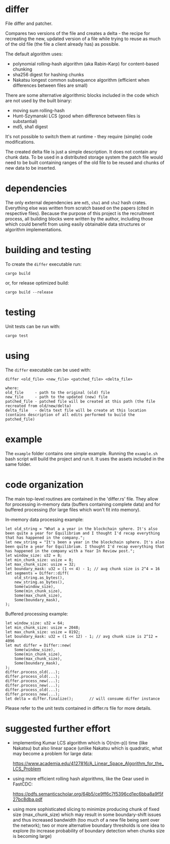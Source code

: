 # differ

File differ and patcher. 

Compares two versions of the file and creates a delta - the recipe for recreating the new, updated version of a file while trying to reuse as much of the old file (the file a client already has) as possible.

The default algorithm uses:
- polynomial rolling-hash algorithm (aka Rabin-Karp) for content-based chunking
- sha256 digest for hashing chunks
- Nakatsu longest common subsequence algorithm (efficient when differences between files are small)

There are some alternative algorithmic blocks included in the code which are not used by the built binary:
- moving sum rolling-hash
- Hunt-Szymanski LCS (good when difference between files is substantial)
- md5, sha1 digest

It's not possible to switch them at runtime - they require (simple) code modifications.

The created delta file is just a simple description. It does not contain any chunk data. To be used in a distributed
storage system the patch file would need to be built containing ranges of the old file to be reused and chunks of
new data to be inserted.

# dependencies

The only external dependencies are `md5`, `sha1` and `sha2` hash crates. Everything else was written from scratch based on the papers (cited in respective files). Because the purpose of this project is the recruitment process, all building blocks were written by the author, including those which could benefit from using easily obtainable data structures or algorithm implementations.

# building and testing

To create the `differ` executable run:
```
cargo build
```
or, for release optimized build:
```
cargo build --release
```


# testing

Unit tests can be run with:
```
cargo test
```

# using

The `differ` executable can be used with:

```
differ <old_file> <new_file> <patched_file> <delta_file>

where:
old_file     - path to the original (old) file
new_file     - path to the updated (new) file
patched_file - patched file will be created at this path (the file recreated from old/new/delta)
delta_file   - delta text file will be create at this location (contains description of all edits performed to build the patched_file)
```

# example

The `example` folder contains one simple example. Running the `example.sh` bash script will build the project and run it. It uses the assets included in the same folder.

# code organization

The main top-level routines are contained in the 'differ.rs' file. They allow for processing in-memory data (buffers containing complete data) and for buffered processing (for large files which won't fit into memory).

In-memory data processing example:
```
let old_string = "What a a year in the blockchain sphere. It's also been quite a year for Equilibrium and I thought I'd recap everything that has happened in the company.";
let new_string = "It's been a year in the blockchain sphere. It's also been quite a year for Equilibrium. I thought I'd recap everything that has happened in the company with a Year In Review post.";
let window_size: u32 = 8;
let min_chunk_size: usize = 8;
let max_chunk_size: usize = 32;
let boundary_mask: u32 = (1 << 4) - 1; // avg chunk size is 2^4 = 16
let segments = Differ::diff(
    old_string.as_bytes(),
    new_string.as_bytes(),
    Some(window_size),
    Some(min_chunk_size),
    Some(max_chunk_size),
    Some(boundary_mask),
);
```

Buffered processing example:
```
let window_size: u32 = 64;
let min_chunk_size: usize = 2048;
let max_chunk_size: usize = 8192;
let boundary_mask: u32 = (1 << 12) - 1; // avg chunk size is 2^12 = 4096
let mut differ = Differ::new(
    Some(window_size),
    Some(min_chunk_size),
    Some(max_chunk_size),
    Some(boundary_mask),
);       
differ.process_old(...);
differ.process_old(...);
differ.process_new(...);
differ.process_new(...);
differ.process_old(...);
differ.process_new(...);
let delta = differ.finalize();       // will consume differ instance
```

Please refer to the unit tests contained in differ.rs file for more details.

# suggested further effort

- implementing Kumar LCS algorithm which is O(n(m-p)) time (like  Nakatsu) but also linear
  space (unlike Nakatsu which is quadratic, what may become a problem for large data:

  https://www.academia.edu/4127816/A_Linear_Space_Algorithm_for_the_LCS_Problem

- using more efficient rolling hash algorithms, like the Gear used in FastCDC:
  
  https://pdfs.semanticscholar.org/64b5/ce9ff6c7f5396cd1ec6bba8a9f5f27bc8dba.pdf

- using more sophisticated slicing to minimize producing chunk of fixed size (max_chunk_size) 
  which may result in some boundary-shift issues and thus increased bandwidth (too much of a
  new file being sent over the network); two or more alternative boundary thresholds is one
  idea to explore (to increase probability of boundary detection when chunks size is becoming
  large)
